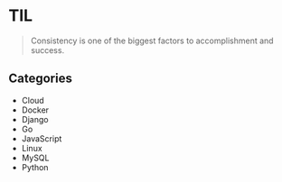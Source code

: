 # TIL
> Consistency is one of the biggest factors to accomplishment and success. 

## Categories
* Cloud
* Docker
* Django
* Go
* JavaScript
* Linux
* MySQL
* Python

